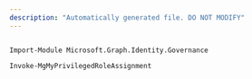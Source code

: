 ```yaml
---
description: "Automatically generated file. DO NOT MODIFY"
---
```


```powershellv1

Import-Module Microsoft.Graph.Identity.Governance

Invoke-MgMyPrivilegedRoleAssignment

```
